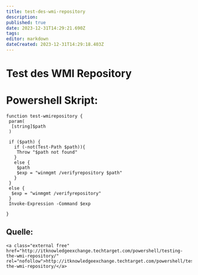 ```yaml
---
title: test-des-wmi-repository
description: 
published: true
date: 2023-12-31T14:29:21.690Z
tags: 
editor: markdown
dateCreated: 2023-12-31T14:29:18.403Z
---
```


# Test des WMI Repository

# <span class="mw-headline" id="bkmrk-powershell-skript%3A-1">Powershell Skript:</span>

```
function test-wmirepository {            
 param(            
  [string]$path            
 )            
             
 if ($path) {            
   if (-not(Test-Path $path)){            
    Throw "$path not found"            
   }            
   else {            
    $path            
    $exp = "winmgmt /verifyrepository $path"            
   }            
 }            
 else {            
  $exp = "winmgmt /verifyrepository"            
 }            
 Invoke-Expression -Command $exp            
            
}
```

## <span class="mw-headline" id="bkmrk-quelle%3A-1">Quelle:</span>

```
<a class="external free" href="http://itknowledgeexchange.techtarget.com/powershell/testing-the-wmi-repository/" rel="nofollow">http://itknowledgeexchange.techtarget.com/powershell/testing-the-wmi-repository/</a>
```